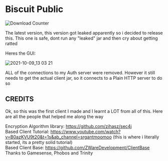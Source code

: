 # Biscuit Public
![Download Counter](https://img.shields.io/github/downloads/MOMIN5/biscuitclient-Public/latest/total.svg?style=success)       
     
The latest version, this version got leaked apparently so i decided to release this. This one is safe, dont run any "leaked" jar and then cry about getting ratted    

Heres the GUI: 

![2021-10-09_13 03 21](https://user-images.githubusercontent.com/70264419/136821935-abefcb0b-c52d-466d-b3e0-46c25c4ef9d6.png)

     
ALL of the connections to my Auth server were removed. However it still needs to get the actual client jar, so it connects to a Plain HTTP server to do so   

## CREDITS

Ok, so this was the first client I made and I learnt a LOT from all of this. Here are all the people that helped me along the way   

Encryption Algorithm library: https://github.com/zihasz/sec4j     
Based Client Tutorial: https://www.youtube.com/watch?v=B0azKVU9t20&t=1s&ab_channel=srgantmoomoo (this is where i literally started, its a pretty solid tutorial)     
Based Client Base: https://github.com/ZWareDevelopment/ClientBase     
Thanks to Gamesense, Phobos and Trinity
